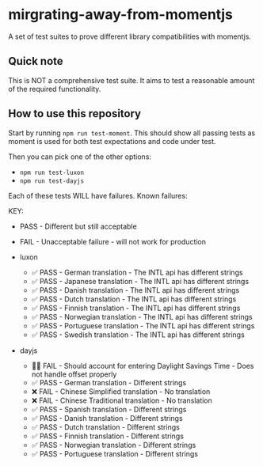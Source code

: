 # mirgrating-away-from-momentjs
A set of test suites to prove different library compatibilities with momentjs.

## Quick note

This is NOT a comprehensive test suite. It aims to test a reasonable amount of the required functionality.

## How to use this repository

Start by running `npm run test-moment`. This should show all passing tests as moment is used for both test expectations and code under test.

Then you can pick one of the other options:

- `npm run test-luxon`
- `npm run test-dayjs`

Each of these tests WILL have failures. Known failures:

KEY:
- PASS - Different but still acceptable
- FAIL - Unacceptable failure - will not work for production

- luxon
  - ✅ PASS - German translation - The INTL api has different strings
  - ✅ PASS - Japanese translation - The INTL api has different strings
  - ✅ PASS - Danish translation - The INTL api has different strings
  - ✅ PASS - Dutch translation - The INTL api has different strings
  - ✅ PASS - Finnish translation - The INTL api has different strings
  - ✅ PASS - Norwegian translation - The INTL api has different strings
  - ✅ PASS - Portuguese translation - The INTL api has different strings
  - ✅ PASS - Swedish translation - The INTL api has different strings
- dayjs
  - 🚨❌ FAIL - Should account for entering Daylight Savings Time - Does not handle offset properly
  - ✅ PASS - German translation - Different strings
  - ❌ FAIL - Chinese Simplified translation - No translation
  - ❌ FAIL - Chinese Traditional translation - No translation
  - ✅ PASS - Spanish translation - Different strings
  - ✅ PASS - Danish translation - Different strings
  - ✅ PASS - Dutch translation - Different strings
  - ✅ PASS - Finnish translation - Different strings
  - ✅ PASS - Norwegian translation - Different strings
  - ✅ PASS - Portuguese translation - Different strings
